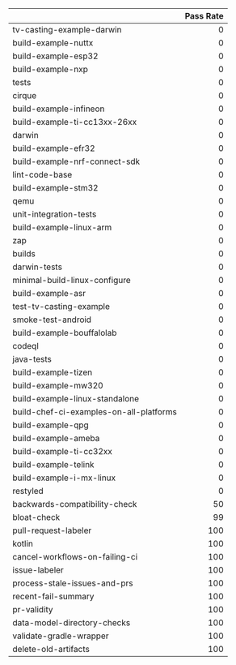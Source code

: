 |                                         |   Pass Rate |
|:----------------------------------------|------------:|
| tv-casting-example-darwin               |           0 |
| build-example-nuttx                     |           0 |
| build-example-esp32                     |           0 |
| build-example-nxp                       |           0 |
| tests                                   |           0 |
| cirque                                  |           0 |
| build-example-infineon                  |           0 |
| build-example-ti-cc13xx-26xx            |           0 |
| darwin                                  |           0 |
| build-example-efr32                     |           0 |
| build-example-nrf-connect-sdk           |           0 |
| lint-code-base                          |           0 |
| build-example-stm32                     |           0 |
| qemu                                    |           0 |
| unit-integration-tests                  |           0 |
| build-example-linux-arm                 |           0 |
| zap                                     |           0 |
| builds                                  |           0 |
| darwin-tests                            |           0 |
| minimal-build-linux-configure           |           0 |
| build-example-asr                       |           0 |
| test-tv-casting-example                 |           0 |
| smoke-test-android                      |           0 |
| build-example-bouffalolab               |           0 |
| codeql                                  |           0 |
| java-tests                              |           0 |
| build-example-tizen                     |           0 |
| build-example-mw320                     |           0 |
| build-example-linux-standalone          |           0 |
| build-chef-ci-examples-on-all-platforms |           0 |
| build-example-qpg                       |           0 |
| build-example-ameba                     |           0 |
| build-example-ti-cc32xx                 |           0 |
| build-example-telink                    |           0 |
| build-example-i-mx-linux                |           0 |
| restyled                                |           0 |
| backwards-compatibility-check           |          50 |
| bloat-check                             |          99 |
| pull-request-labeler                    |         100 |
| kotlin                                  |         100 |
| cancel-workflows-on-failing-ci          |         100 |
| issue-labeler                           |         100 |
| process-stale-issues-and-prs            |         100 |
| recent-fail-summary                     |         100 |
| pr-validity                             |         100 |
| data-model-directory-checks             |         100 |
| validate-gradle-wrapper                 |         100 |
| delete-old-artifacts                    |         100 |